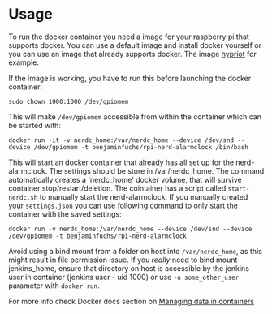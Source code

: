# Usage

To run the docker container you need a image for your raspberry pi that supports
docker. You can use a default image and install docker yourself or you can use
an image that already supports docker. The image
[hypriot](https://blog.hypriot.com/getting-started-with-docker-on-your-arm-device/)
for example.

If the image is working, you have to run this before launching the docker container:
```
sudo chown 1000:1000 /dev/gpiomem
```

This will make `/dev/gpiomem` accessible from within the container which can be started with:

```
docker run -it -v nerdc_home:/var/nerdc_home --device /dev/snd --device /dev/gpiomem -t benjaminfuchs/rpi-nerd-alarmclock /bin/bash
```

This will start an docker container that already has all set up for the
nerd-alarmclock. The settings should be store in /var/nerdc_home. The
command automatically creates a 'nerdc_home' docker volume, that will
survive container stop/restart/deletion. The cointainer has a script called
`start-nerdc.sh` to manually start the nerd-alarmclock. If you manually created your
`settings.json` you can use following command to only start the container with
the saved settings:

```
docker run -v nerdc_home:/var/nerdc_home --device /dev/snd --device /dev/gpiomem -t benjaminfuchs/rpi-nerd-alarmclock
```

Avoid using a bind mount from a folder on host into `/var/nerdc_home`, as this
might result in file permission issue. If you _really_ need to bind mount
jenkins_home, ensure that directory on host is accessible by the jenkins user in
container (jenkins user - uid 1000) or use `-u some_other_user` parameter with
`docker run`.

For more info check Docker docs section on [Managing data in
containers](https://docs.docker.com/engine/tutorials/dockervolumes/)
